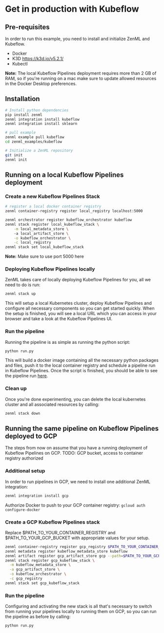 # Get in production with Kubeflow


## Pre-requisites

In order to run this example, you need to install and initialize ZenML and Kubeflow.
* Docker
* K3D https://k3d.io/v5.2.1/
* Kubectl

**Note:** The local Kubeflow Pipelines deployment requires more than 2 GB of RAM, so if you're running on a mac make sure to update allowed resources in the Docker Desktop preferences.

## Installation
```bash
# Install python dependencies
pip install zenml
zenml integration install kubeflow  
zenml integration install sklearn  

# pull example
zenml example pull kubeflow
cd zenml_examples/kubeflow

# Initialize a ZenML repository
git init
zenml init
```

## Running on a local Kubeflow Pipelines deployment

### Create a new Kubeflow Pipelines Stack
```bash
# register a local docker container registry
zenml container-registry register local_registry localhost:5000

zenml orchestrator register kubeflow_orchestrator kubeflow
zenml stack register local_kubeflow_stack \
    -m local_metadata_store \ 
    -a local_artifact_store \
    -o kubeflow_orchestrator \
    -c local_registry
zenml stack set local_kubeflow_stack
```

**Note:** Make sure to use port 5000 here

### Deploying Kubeflow Pipelines locally

ZenML takes care of locally deploying Kubeflow Pipelines for you, all we need to do is run:

```bash
zenml stack up
```

This will setup a local Kubernetes cluster, deploy Kubeflow Pipelines and configure all necessary components so you can get started quickly.
When the setup is finished, you will see a local URL which you can access in your browser and take a look at the Kubeflow Pipelines UI.


### Run the pipeline
Running the pipeline is as simple as running the python script:

```bash
python run.py
```

This will build a docker image containing all the necessary python packages and files, push it to the local container registry and schedule a pipeline run in Kubeflow Pipelines.
Once the script is finished, you should be able to see the pipeline run [here](http://localhost:8080/#/runs).

### Clean up
Once you're done experimenting, you can delete the local kubernetes cluster and all associated resources by calling:

```bash
zenml stack down
```


## Running the same pipeline on Kubeflow Pipelines deployed to GCP

The steps from now on assume that you have a running deployment of Kubeflow Pipelines on GCP.
TODO: GCP bucket, access to container registry authorized


### Additional setup

In order to run pipelines in GCP, we need to install one additional ZenML integration:

```bash
zenml integration install gcp
```

Authorize Docker to push to your GCP container registry: `gcloud auth configure-docker`

### Create a GCP Kubeflow Pipelines stack

Replace $PATH_TO_YOUR_CONTAINER_REGISTRY and $PATH_TO_YOUR_GCP_BUCKET with appropriate values for your setup.

```bash
zenml container-registry register gcp_registry $PATH_TO_YOUR_CONTAINER_REGISTRY
zenml metadata register kubeflow_metadata_store kubeflow
zenml artifact register gcp_artifact_store gcp --path=$PATH_TO_YOUR_GCP_BUCKET
zenml stack register gcp_kubeflow_stack \
  -m kubeflow_metadata_store \
  -a gcp_artifact_store \
  -o kubeflow_orchestrator \
  -c gcp_registry
zenml stack set gcp_kubeflow_stack
```

### Run the pipeline

Configuring and activating the new stack is all that's necessary to switch from running your pipelines locally to running them on GCP, so you can run the pipeline as before by calling:

```bash
python run.py
```



